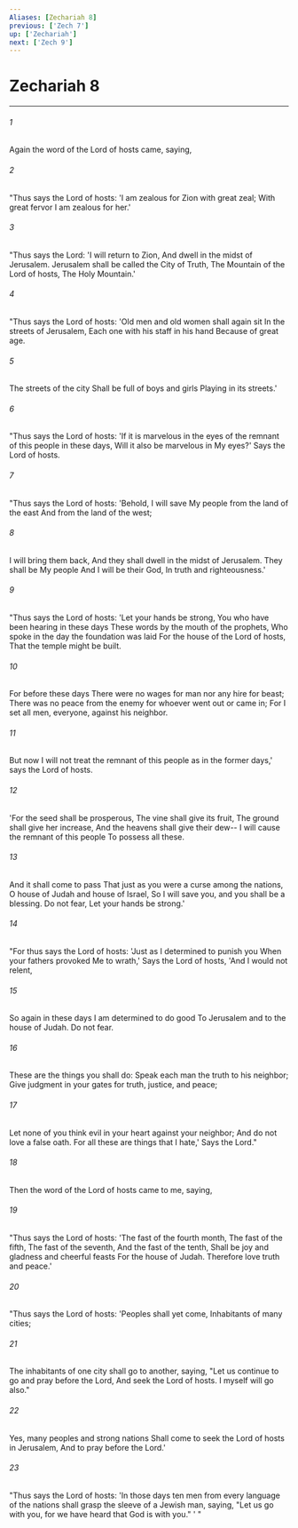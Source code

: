 ```yaml
---
Aliases: [Zechariah 8]
previous: ['Zech 7']
up: ['Zechariah']
next: ['Zech 9']
---
```

# Zechariah 8

***


###### 1 
Again the word of the Lord of hosts came, saying, 

###### 2 
"Thus says the Lord of hosts: 'I am zealous for Zion with great zeal; With great fervor I am zealous for her.' 

###### 3 
"Thus says the Lord: 'I will return to Zion, And dwell in the midst of Jerusalem. Jerusalem shall be called the City of Truth, The Mountain of the Lord of hosts, The Holy Mountain.' 

###### 4 
"Thus says the Lord of hosts: 'Old men and old women shall again sit In the streets of Jerusalem, Each one with his staff in his hand Because of great age. 

###### 5 
The streets of the city Shall be full of boys and girls Playing in its streets.' 

###### 6 
"Thus says the Lord of hosts: 'If it is marvelous in the eyes of the remnant of this people in these days, Will it also be marvelous in My eyes?' Says the Lord of hosts. 

###### 7 
"Thus says the Lord of hosts: 'Behold, I will save My people from the land of the east And from the land of the west; 

###### 8 
I will bring them back, And they shall dwell in the midst of Jerusalem. They shall be My people And I will be their God, In truth and righteousness.' 

###### 9 
"Thus says the Lord of hosts: 'Let your hands be strong, You who have been hearing in these days These words by the mouth of the prophets, Who spoke in the day the foundation was laid For the house of the Lord of hosts, That the temple might be built. 

###### 10 
For before these days There were no wages for man nor any hire for beast; There was no peace from the enemy for whoever went out or came in; For I set all men, everyone, against his neighbor. 

###### 11 
But now I will not treat the remnant of this people as in the former days,' says the Lord of hosts. 

###### 12 
'For the seed shall be prosperous, The vine shall give its fruit, The ground shall give her increase, And the heavens shall give their dew-- I will cause the remnant of this people To possess all these. 

###### 13 
And it shall come to pass That just as you were a curse among the nations, O house of Judah and house of Israel, So I will save you, and you shall be a blessing. Do not fear, Let your hands be strong.' 

###### 14 
"For thus says the Lord of hosts: 'Just as I determined to punish you When your fathers provoked Me to wrath,' Says the Lord of hosts, 'And I would not relent, 

###### 15 
So again in these days I am determined to do good To Jerusalem and to the house of Judah. Do not fear. 

###### 16 
These are the things you shall do: Speak each man the truth to his neighbor; Give judgment in your gates for truth, justice, and peace; 

###### 17 
Let none of you think evil in your heart against your neighbor; And do not love a false oath. For all these are things that I hate,' Says the Lord." 

###### 18 
Then the word of the Lord of hosts came to me, saying, 

###### 19 
"Thus says the Lord of hosts: 'The fast of the fourth month, The fast of the fifth, The fast of the seventh, And the fast of the tenth, Shall be joy and gladness and cheerful feasts For the house of Judah. Therefore love truth and peace.' 

###### 20 
"Thus says the Lord of hosts: 'Peoples shall yet come, Inhabitants of many cities; 

###### 21 
The inhabitants of one city shall go to another, saying, "Let us continue to go and pray before the Lord, And seek the Lord of hosts. I myself will go also." 

###### 22 
Yes, many peoples and strong nations Shall come to seek the Lord of hosts in Jerusalem, And to pray before the Lord.' 

###### 23 
"Thus says the Lord of hosts: 'In those days ten men from every language of the nations shall grasp the sleeve of a Jewish man, saying, "Let us go with you, for we have heard that God is with you." ' "
